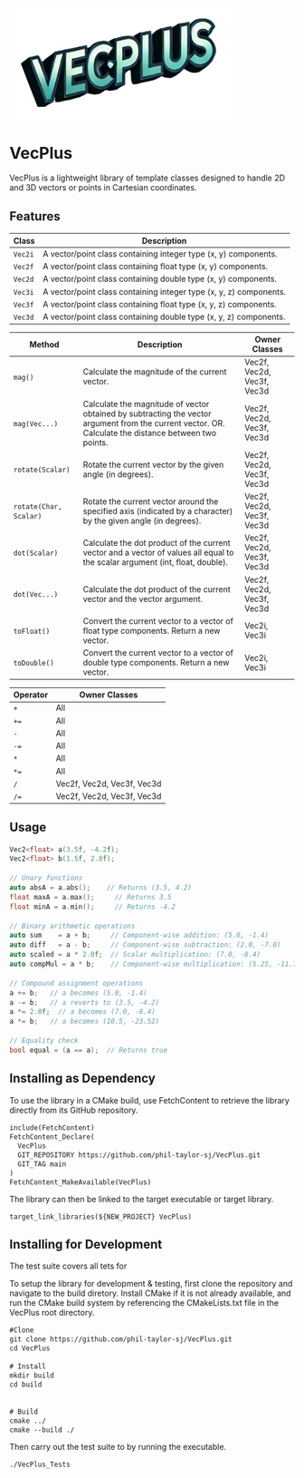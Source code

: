 <img src="https://raw.githubusercontent.com/phil-taylor-sj/images/main/vecplus-logo.png" alt="Logo" width="400"/>

# VecPlus

VecPlus is a lightweight library of template classes designed to handle 2D and 3D vectors or points in Cartesian coordinates.

## Features

| Class | Description |
| --- | --- |
| `Vec2i` | A vector/point class containing integer type (x, y) components. |
| `Vec2f` | A vector/point class containing float type (x, y) components. |
| `Vec2d` | A vector/point class containing double type (x, y) components. |
| `Vec3i` | A vector/point class containing integer type (x, y, z) components. |
| `Vec3f` | A vector/point class containing float type (x, y, z) components. |
| `Vec3d` | A vector/point class containing double type (x, y, z) components. |

| Method | Description | Owner Classes |
| --- | --- | --- |
| `mag()` | Calculate the magnitude of the current vector.  | Vec2f, Vec2d, Vec3f, Vec3d |
| `mag(Vec...)` | Calculate the magnitude of vector obtained by subtracting the vector argument from the current vector. OR. Calculate the distance between two points. | Vec2f, Vec2d, Vec3f, Vec3d |
| `rotate(Scalar)` | Rotate the current vector by the given angle (in degrees).  | Vec2f, Vec2d, Vec3f, Vec3d |
| `rotate(Char, Scalar)` | Rotate the current vector around the specified axis (indicated by a character) by the given angle (in degrees). | Vec2f, Vec2d, Vec3f, Vec3d |
| `dot(Scalar)` | Calculate the dot product of the current vector and a vector of values all equal to the scalar argument (int, float, double).  | Vec2f, Vec2d, Vec3f, Vec3d |
| `dot(Vec...)` | Calculate the dot product of the current vector and the vector argument. | Vec2f, Vec2d, Vec3f, Vec3d |
| `toFloat()` | Convert the current vector to a vector of float type components. Return a new vector. | Vec2i, Vec3i |
| `toDouble()` | Convert the current vector to a vector of double type components. Return a new vector. | Vec2i, Vec3i |

| Operator | Owner Classes |
| --- | --- |
| `+ ` | All | 
| `+=` | All | 
| `-` | All | 
| `-=` | All |
| `*` | All |
| `*=` | All |
| `/` | Vec2f, Vec2d, Vec3f, Vec3d |
| `/=` | Vec2f, Vec2d, Vec3f, Vec3d |

## Usage 

```cpp
Vec2<float> a(3.5f, -4.2f);
Vec2<float> b(1.5f, 2.8f);

// Unary functions
auto absA = a.abs();    // Returns (3.5, 4.2)
float maxA = a.max();     // Returns 3.5
float minA = a.min();     // Returns -4.2

// Binary arithmetic operations
auto sum    = a + b;     // Component-wise addition: (5.0, -1.4)
auto diff   = a - b;     // Component-wise subtraction: (2.0, -7.0)
auto scaled = a * 2.0f;  // Scalar multiplication: (7.0, -8.4)
auto compMul = a * b;    // Component-wise multiplication: (5.25, -11.76)

// Compound assignment operations
a += b;   // a becomes (5.0, -1.4)
a -= b;   // a reverts to (3.5, -4.2)
a *= 2.0f;  // a becomes (7.0, -8.4)
a *= b;   // a becomes (10.5, -23.52)

// Equality check
bool equal = (a == a);  // Returns true
```
## Installing as Dependency

To use the library in a CMake build, use FetchContent to retrieve the library 
directly from its GitHub repository. 

```
include(FetchContent)
FetchContent_Declare(
  VecPlus
  GIT_REPOSITORY https://github.com/phil-taylor-sj/VecPlus.git
  GIT_TAG main
)
FetchContent_MakeAvailable(VecPlus)
```

The library can then be linked to the target executable or target library.

```
target_link_libraries(${NEW_PROJECT} VecPlus)
```

## Installing for Development

The test suite covers all tets for 

To setup the library for development & testing, first clone the repository and navigate to the build diretory. Install CMake if it is not already available, and run the CMake build system by referencing the CMakeLists.txt file in the VecPlus root directory.

```
#Clone
git clone https://github.com/phil-taylor-sj/VecPlus.git
cd VecPlus

# Install
mkdir build
cd build


# Build
cmake ../
cmake --build ./
```

Then carry out the test suite to by running the executable.

```
./VecPlus_Tests
```
